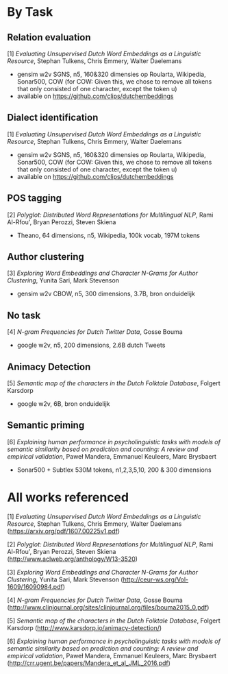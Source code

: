 # By Task

## Relation evaluation
[1] *Evaluating Unsupervised Dutch Word Embeddings as a Linguistic Resource*, Stephan Tulkens, Chris Emmery, Walter Daelemans
+ gensim w2v SGNS, n5, 160&320 dimensies op Roularta, Wikipedia, Sonar500, COW (for COW: Given this, we chose to remove all tokens that only consisted of one character,  except the token u)
+ available on https://github.com/clips/dutchembeddings

## Dialect identification
[1] *Evaluating Unsupervised Dutch Word Embeddings as a Linguistic Resource*, Stephan Tulkens, Chris Emmery, Walter Daelemans
+ gensim w2v SGNS, n5, 160&320 dimensies op Roularta, Wikipedia, Sonar500, COW (for COW: Given this, we chose to remove all tokens that only consisted of one character,  except the token u)
+ available on https://github.com/clips/dutchembeddings

## POS tagging
[2] *Polyglot: Distributed Word Representations for Multilingual NLP*, Rami Al-Rfou', Bryan Perozzi, Steven Skiena
+ Theano, 64 dimensions, n5, Wikipedia, 100k vocab, 197M tokens

## Author clustering
[3] *Exploring Word Embeddings and Character N-Grams for Author Clustering*, Yunita Sari, Mark Stevenson
+ gensim w2v CBOW, n5, 300 dimensions, 3.7B, bron onduidelijk

## No task
[4] *N-gram Frequencies for Dutch Twitter Data*, Gosse Bouma
+ google w2v, n5, 200 dimensions, 2.6B dutch Tweets

## Animacy Detection
[5] *Semantic map of the characters in the Dutch Folktale Database*, Folgert Karsdorp
+   google w2v, 6B, bron onduidelijk

## Semantic priming
[6] *Explaining human performance in psycholinguistic tasks with models of semantic similarity based on prediction and counting: A review and empirical validation*, Paweł Mandera, Emmanuel Keuleers, Marc Brysbaert
+ Sonar500 + Subtlex 530M tokens, n1,2,3,5,10, 200 & 300 dimensions


# All works referenced
[1] *Evaluating Unsupervised Dutch Word Embeddings as a Linguistic Resource*, Stephan Tulkens, Chris Emmery, Walter Daelemans (https://arxiv.org/pdf/1607.00225v1.pdf)

[2] *Polyglot: Distributed Word Representations for Multilingual NLP*, Rami Al-Rfou', Bryan Perozzi, Steven Skiena (http://www.aclweb.org/anthology/W13-3520)

[3] *Exploring Word Embeddings and Character N-Grams for Author Clustering*, Yunita Sari, Mark Stevenson (http://ceur-ws.org/Vol-1609/16090984.pdf)

[4] *N-gram Frequencies for Dutch Twitter Data*, Gosse Bouma (http://www.clinjournal.org/sites/clinjournal.org/files/bouma2015_0.pdf)

[5] *Semantic map of the characters in the Dutch Folktale Database*, Folgert Karsdorp (http://www.karsdorp.io/animacy-detection/)

[6] *Explaining human performance in psycholinguistic tasks with models of semantic similarity based on prediction and counting: A review and empirical validation*, Paweł Mandera, Emmanuel Keuleers, Marc Brysbaert (http://crr.ugent.be/papers/Mandera_et_al_JML_2016.pdf)
